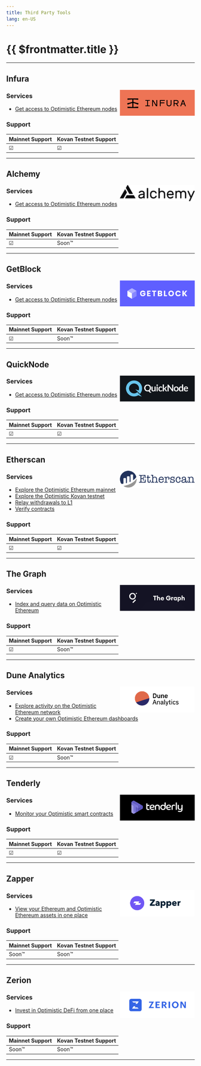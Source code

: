 ```yaml
---
title: Third Party Tools
lang: en-US
---
```


# {{ $frontmatter.title }}

<!-- TODO: add a section for remix once we have a tutorial for using the remix plugin -->

---

## Infura

<img src="../../assets/logos/infura.png" width="200" align="right" >

### Services

- [Get access to Optimistic Ethereum nodes](https://infura.io/docs/ethereum#section/Network-Add-Ons/Optimistic-Ethereum)

### Support

| Mainnet Support | Kovan Testnet Support |
| --------------- | --------------------- |
| ☑               | ☑                     |

---

## Alchemy

<img src="../../assets/logos/alchemy.png" width="200" align="right" >

### Services

- [Get access to Optimistic Ethereum nodes](https://www.alchemy.com/layer2/optimism)

### Support

| Mainnet Support | Kovan Testnet Support |
| --------------- | --------------------- |
| ☑               | Soon™                 |

---

## GetBlock

<img src="../../assets/logos/getblock.png" width="200" align="right" >

### Services

- [Get access to Optimistic Ethereum nodes](https://getblock.io/en/nodes/optimism/)

### Support

| Mainnet Support | Kovan Testnet Support |
| --------------- | --------------------- |
| ☑               | Soon™                     |

---

## QuickNode

<img src="../../assets/logos/quicknode.png" width="200" align="right" >

### Services

- [Get access to Optimistic Ethereum nodes](https://www.quicknode.com/chains/optimism)

### Support

| Mainnet Support | Kovan Testnet Support |
| --------------- | --------------------- |
| ☑               | ☑                     |

---

## Etherscan

<img src="../../assets/logos/etherscan.png" width="200" align="right" >

### Services
- [Explore the Optimistic Ethereum mainnet](https://optimistic.etherscan.io/)
- [Explore the Optimistic Kovan testnet](https://kovan-optimistic.etherscan.io/)
- [Relay withdrawals to L1](https://optimistic.etherscan.io/messagerelayer)
- [Verify contracts](https://optimistic.etherscan.io/contractsVerified)

### Support

| Mainnet Support | Kovan Testnet Support |
| --------------- | --------------------- |
| ☑               | ☑                     |

---

## The Graph

<img src="../../assets/logos/the-graph.png" width="200" align="right" >

### Services

- [Index and query data on Optimistic Ethereum](https://thegraph.com/blog/graph-optimistic-ethereum)

### Support

| Mainnet Support | Kovan Testnet Support |
| --------------- | --------------------- |
| ☑               | Soon™                 |

---

## Dune Analytics

<img src="../../assets/logos/dune-analytics.png" width="200" align="right" >

### Services

- [Explore activity on the Optimistic Ethereum network](https://duneanalytics.com/Marcov/Optimism-Ethereum)
- [Create your own Optimistic Ethereum dashboards](https://docs.duneanalytics.com/#queries)

### Support

| Mainnet Support | Kovan Testnet Support |
| --------------- | --------------------- |
| ☑               | Soon™                 |

---

## Tenderly

<img src="../../assets/logos/tenderly.png" width="200" align="right" >

### Services

- [Monitor your Optimistic smart contracts](https://dashboard.tenderly.co/explorer)

### Support

| Mainnet Support | Kovan Testnet Support |
| --------------- | --------------------- |
| ☑               | ☑                     |

---

## Zapper

<img src="../../assets/logos/zapper.png" width="200" align="right" >

### Services

- [View your Ethereum and Optimistic Ethereum assets in one place](https://zapper.fi/dashboard)

### Support

| Mainnet Support | Kovan Testnet Support |
| --------------- | --------------------- |
| Soon™           | Soon™                 |

---

## Zerion

<img src="../../assets/logos/zerion.png" width="200" align="right" >

### Services

- [Invest in Optimistic DeFi from one place](https://app.zerion.io/0x5b3ce67ebc795fe7e709815bc49d4300898e1b7b/overview)

### Support

| Mainnet Support | Kovan Testnet Support |
| --------------- | --------------------- |
| Soon™           | Soon™                 |

---

<!-- links go here -->

[infura]: https://infura.io/docs/ethereum#section/Network-Add-Ons/Optimistic-Ethereum
[alchemy]: https://www.alchemy.com/layer2/optimism
[quicknode]: https://www.quicknode.com/chains/optimism
[etherscan]: https://optimistic.etherscan.io/
[the-graph]: https://thegraph.com/blog/graph-optimistic-ethereum
[dune-analytics]: https://duneanalytics.com/Marcov/Optimism-Ethereum
[zapper]: https://zapper.fi/
[tenderly]: https://tenderly.co/
[zerion]: https://zerion.io/
